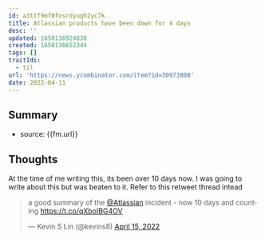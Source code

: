 ```yaml
---
id: a3ttf9mf0fosrdyugh2yc7k
title: Atlassian products have been down for 4 days
desc: ''
updated: 1650136924838
created: 1650136652344
tags: []
traitIds:
  - til
url: 'https://news.ycombinator.com/item?id=30973808'
date: 2022-04-11
---
```


## Summary
- source: {{fm.url}}

## Thoughts

At the time of me writing this, its been over 10 days now. I was going to write about this but was beaten to it. Refer to this retweet thread intead

<blockquote class="twitter-tweet"><p lang="en" dir="ltr">a good summary of the <a href="https://twitter.com/Atlassian?ref_src=twsrc%5Etfw">@Atlassian</a> incident - now 10 days and counting <a href="https://t.co/qXboIBG4OV">https://t.co/qXboIBG4OV</a></p>&mdash; Kevin S Lin (@kevins8) <a href="https://twitter.com/kevins8/status/1514967951127896067?ref_src=twsrc%5Etfw">April 15, 2022</a></blockquote> <script async src="https://platform.twitter.com/widgets.js" charset="utf-8"></script> 